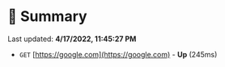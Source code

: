 # 📖 Summary
Last updated: **4/17/2022, 11:45:27 PM**

- `GET` [https://google.com](https://google.com) - **Up** (245ms)

